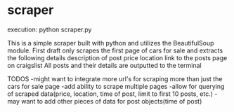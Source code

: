 # scraper

execution: python scraper.py

This is a simple scraper built with python and utilizes the BeautifulSoup module.
First draft only scrapes the first page of cars for sale and extracts the following details
  description of post
  price
  location 
  link to the posts page on craigslist
All posts and their details are outputted to the terminal
  
TODOS
-might want to integrate more url's for scraping more than just the cars for sale page
-add ability to scrape multiple pages
-allow for querying of scraped data(price, location, time of post, limit to first 10 posts, etc.)
-may want to add other pieces of data for post objects(time of post)
